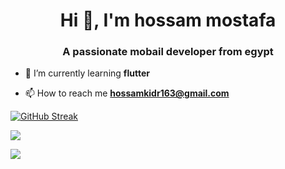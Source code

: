 <h1 align="center">Hi 👋, I'm hossam mostafa</h1>
<h3 align="center">A passionate mobail developer from egypt</h3>

- 🌱 I’m currently learning **flutter**

- 📫 How to reach me **hossamkidr163@gmail.com**


[![GitHub Streak](https://github-readme-streak-stats.herokuapp.com?user=hossamkidr&theme=green-nur&border_radius=5.3)](https://git.io/streak-stats)

![](http://github-profile-summary-cards.vercel.app/api/cards/stats?username=hossamkidr&theme=algolia)

![](http://github-profile-summary-cards.vercel.app/api/cards/repos-per-language?username=hossamkidr&theme=algolia)

